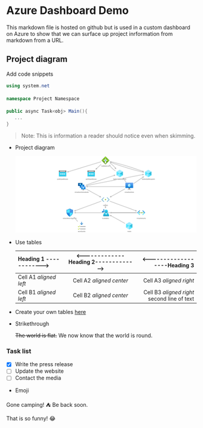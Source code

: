 # Azure Dashboard Demo

This markdown file is hosted on github but is used in a custom dashboard on Azure to show that we can surface up project inrformation from markdown from a URL.

## Project diagram

Add code snippets

```csharp
using system.net

namespace Project Namespace

public async Task<obj> Main(){
   ...
}
```

> Note: This is information a reader should notice even when skimming.

- Project diagram

   ![project image](./images/img1.png)

- Use tables

    | Heading 1 ------------> | <-------------Heading 2-------------> | <------------------Heading 3 |  
    |:--------------------------|:---------------------------:|----------------------------:|  
    | Cell A1 *aligned left* | Cell A2 *aligned center*| Cell A3 *aligned right*|  
    | Cell B1 *aligned left* | Cell B2 *aligned center*| Cell B3 *aligned right* second line of text |

- Create your own tables [here](https://www.tablesgenerator.com/markdown_tables)

- Strikethrough

    ~~The world is flat.~~ We now know that the world is round.

### Task list

- [x] Write the press release
- [ ] Update the website
- [ ] Contact the media

- Emoji

Gone camping! :tent: Be back soon.

That is so funny! :joy:
